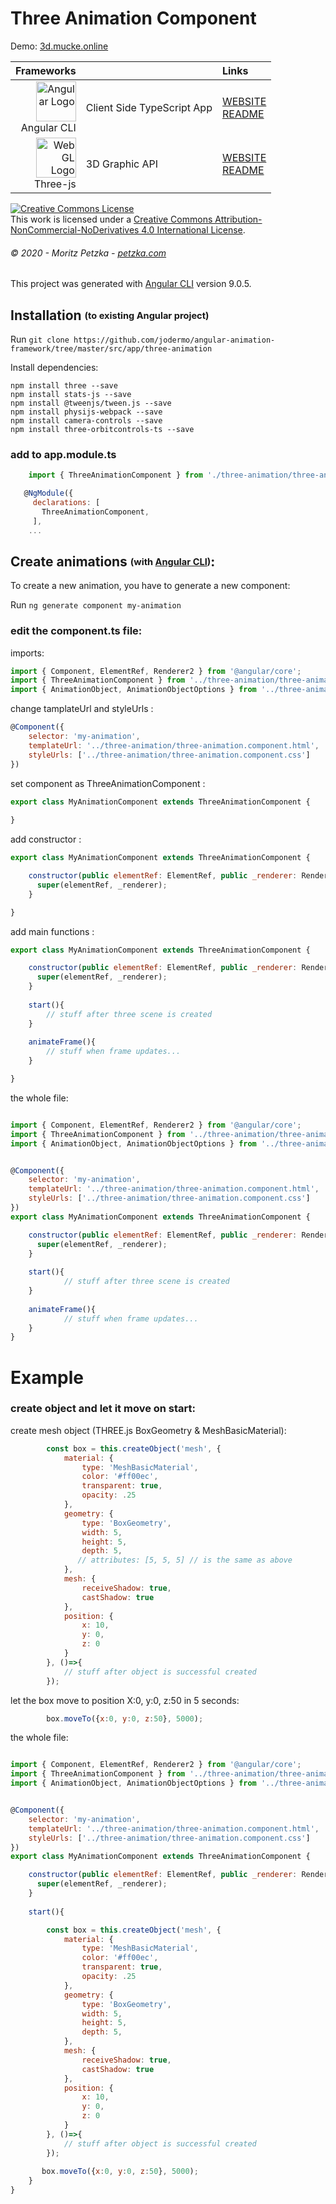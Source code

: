 # Three Animation Component 
Demo:
<a rel="demo" href="http://3d.mucke.online" target="_blank">
  3d.mucke.online
</a>

| Frameworks |  | Links |
|    ---:| :---          | :---         |
| <img src="https://angular.io/assets/images/logos/angular/angular.svg" height="64"  alt="Angular Logo" /><br>Angular CLI | Client Side TypeScript App | [WEBSITE](https://angular.io)<br> [README](https://github.com/angular/angular-cli/blob/master/README.md)|
| <img src="https://upload.wikimedia.org/wikipedia/commons/thumb/2/25/WebGL_Logo.svg/1199px-WebGL_Logo.svg.png" height="64"  alt="WebGL Logo" /><br>Three-js | 3D Graphic API | [WEBSITE](https://threejs.org/)<br> [README](https://github.com/mrdoob/three.js/blob/dev/README.md)|




<a rel="license" href="http://creativecommons.org/licenses/by-nc-nd/4.0/"><img alt="Creative Commons License" style="border-width:0" src="https://i.creativecommons.org/l/by-nc-nd/4.0/88x31.png" /></a><br />This work is licensed under a <a rel="license" href="http://creativecommons.org/licenses/by-nc-nd/4.0/">Creative Commons Attribution-NonCommercial-NoDerivatives 4.0 International License</a>.
###### *© 2020 - Moritz Petzka - [petzka.com](https://petzka.com/)*
This project was generated with [Angular CLI](https://github.com/angular/angular-cli) version 9.0.5.

## Installation <sub><sup>(to existing Angular project)</sup></sub>

Run `git clone https://github.com/jodermo/angular-animation-framework/tree/master/src/app/three-animation`

Install dependencies:
 
 `npm install three --save`<br>
 `npm install stats-js --save`<br>
 `npm install @tweenjs/tween.js --save`<br>
 `npm install physijs-webpack --save`<br>
 `npm install camera-controls --save`<br>
 `npm install three-orbitcontrols-ts --save`<br>

### add to app.module.ts 
```javascript
    import { ThreeAnimationComponent } from './three-animation/three-animation.component';
```

```javascript
   @NgModule({
     declarations: [
       ThreeAnimationComponent,
     ],
    ...
```
## Create animations <sub><sup>(with <a href="https://cli.angular.io/" target="_blank">Angular CLI</a>)</sup></sub>:

To create a new animation, you have to generate a new component:

Run `ng generate component my-animation`



### edit the component.ts file:

imports:
```javascript
import { Component, ElementRef, Renderer2 } from '@angular/core';
import { ThreeAnimationComponent } from '../three-animation/three-animation.component';
import { AnimationObject, AnimationObjectOptions } from '../three-animation/classes/animation-object';
```

change tamplateUrl and styleUrls :
```javascript
@Component({
    selector: 'my-animation',
    templateUrl: '../three-animation/three-animation.component.html',
    styleUrls: ['../three-animation/three-animation.component.css']
})
```
set component as ThreeAnimationComponent :
```javascript
export class MyAnimationComponent extends ThreeAnimationComponent {
  
}
```

add constructor :
```javascript
export class MyAnimationComponent extends ThreeAnimationComponent {

    constructor(public elementRef: ElementRef, public _renderer: Renderer2) {
      super(elementRef, _renderer);
    }

}
```

add main functions :
```javascript
export class MyAnimationComponent extends ThreeAnimationComponent {

    constructor(public elementRef: ElementRef, public _renderer: Renderer2) {
      super(elementRef, _renderer);
    }
    
    start(){
        // stuff after three scene is created
    }
    
    animateFrame(){
        // stuff when frame updates...
    }   

}
```

the whole file:
```javascript

import { Component, ElementRef, Renderer2 } from '@angular/core';
import { ThreeAnimationComponent } from '../three-animation/three-animation.component';
import { AnimationObject, AnimationObjectOptions } from '../three-animation/classes/animation-object';


@Component({
    selector: 'my-animation',
    templateUrl: '../three-animation/three-animation.component.html',
    styleUrls: ['../three-animation/three-animation.component.css']
})
export class MyAnimationComponent extends ThreeAnimationComponent {

    constructor(public elementRef: ElementRef, public _renderer: Renderer2) {
      super(elementRef, _renderer);
    }
    
    start(){
            // stuff after three scene is created
    }
        
    animateFrame(){
            // stuff when frame updates...
    }   
}
```

# Example

### create object and let it move on start:

create mesh object (THREE.js <a hraf="https://threejs.org/docs/index.html#api/en/geometries/BoxGeometry">BoxGeometry</a> &
<a hraf="https://threejs.org/docs/index.html#api/en/materials/MeshBasicMaterial">MeshBasicMaterial</a>):
```javascript
        const box = this.createObject('mesh', {
            material: {
                type: 'MeshBasicMaterial',
                color: '#ff00ec',
                transparent: true,
                opacity: .25
            },
            geometry: {
                type: 'BoxGeometry',
                width: 5,
                height: 5,
                depth: 5,
               // attributes: [5, 5, 5] // is the same as above
            },
            mesh: {
                receiveShadow: true,
                castShadow: true
            },
            position: {
                x: 10,
                y: 0,
                z: 0
            }
        }, ()=>{
            // stuff after object is successful created
        });
```


let the box move to position X:0, y:0, z:50 in 5 seconds:
```javascript
        box.moveTo({x:0, y:0, z:50}, 5000);
```


the whole file:
```javascript

import { Component, ElementRef, Renderer2 } from '@angular/core';
import { ThreeAnimationComponent } from '../three-animation/three-animation.component';
import { AnimationObject, AnimationObjectOptions } from '../three-animation/classes/animation-object';


@Component({
    selector: 'my-animation',
    templateUrl: '../three-animation/three-animation.component.html',
    styleUrls: ['../three-animation/three-animation.component.css']
})
export class MyAnimationComponent extends ThreeAnimationComponent {

    constructor(public elementRef: ElementRef, public _renderer: Renderer2) {
      super(elementRef, _renderer);
    }
    
    start(){

        const box = this.createObject('mesh', {
            material: {
                type: 'MeshBasicMaterial',
                color: '#ff00ec',
                transparent: true,
                opacity: .25
            },
            geometry: {
                type: 'BoxGeometry',
                width: 5,
                height: 5,
                depth: 5,
            },
            mesh: {
                receiveShadow: true,
                castShadow: true
            },
            position: {
                x: 10,
                y: 0,
                z: 0
            }
        }, ()=>{
            // stuff after object is successful created
        });
        
       box.moveTo({x:0, y:0, z:50}, 5000);
    }
}
```

